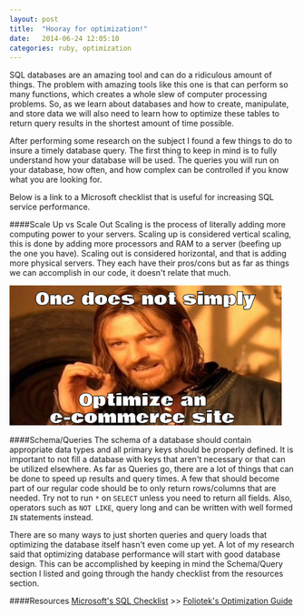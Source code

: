 ```yaml
---
layout: post
title:  "Hooray for optimization!"
date:   2014-06-24 12:05:10
categories: ruby, optimization
---
```


SQL databases are an amazing tool and can do a ridiculous amount of things. The problem with amazing tools like this one is that can perform so many functions, which creates a whole slew of computer processing problems. So, as we learn about databases and how to create, manipulate, and store data we will also need to learn how to optimize these tables to return query results in the shortest amount of time possible.

After performing some research on the subject I found a few things to do to insure a timely database query. The first thing to keep in mind is to fully understand how your database will be used. The queries you will run on your database, how often, and how complex can be controlled if you know what you are looking for.

Below is a link to a Microsoft checklist that is useful for increasing SQL service performance.

####Scale Up vs Scale Out
Scaling is the process of literally adding more computing power to your servers. Scaling up is considered vertical scaling, this is done by adding more processors and RAM to a server (beefing up the one you have). Scaling out is considered horizontal, and that is adding more physical servers. They each have their pros/cons but as far as things we can accomplish in our code, it doesn't relate that much.

![Optimzation image](/assets/optimize.png)

####Schema/Queries
The schema of a database should contain appropriate data types and all primary keys should be properly defined. It is important to not fill a database with keys that aren't necessary or that can be utilized elsewhere. As far as Queries go, there are a lot of things that can be done to speed up results and query times. A few that should become part of our regular code should be to only return rows/columns that are needed. Try not to run `*` on `SELECT` unless you need to return all fields. Also, operators such as `NOT LIKE`, query long and can be written with well formed `IN` statements instead.

There are so many ways to just shorten queries and query loads that optimizing the database itself hasn't even come up yet. A lot of my research said that optimizing database performance will start with good database design. This can be accomplished by keeping in mind the Schema/Query section I listed and going through the handy checklist from the resources section.

####Resources
[Microsoft's SQL Checklist][SQL] >> 
[Foliotek's Optimization Guide][optimization]

[SQL]: http://msdn.microsoft.com/en-us/library/ff647681.aspx
[optimization]: http://www.foliotek.com/devblog/sql-server-database-optimization-a-beginners-guide/
